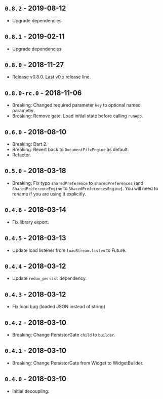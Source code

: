 ## `0.8.2` - 2019-08-12

* Upgrade dependencies

## `0.8.1` - 2019-02-11

* Upgrade dependencies

## `0.8.0` - 2018-11-27

* Release v0.8.0. Last v0.x release line.

## `0.8.0-rc.0` - 2018-11-06

* Breaking: Changed required parameter `key` to optional named parameter.
* Breaking: Remove gate. Load initial state before calling `runApp`.

## `0.6.0` - 2018-08-10

* Breaking: Dart 2.
* Breaking: Revert back to `DocumentFileEngine` as default.
* Refactor.

## `0.5.0` - 2018-03-18

* Breaking: Fix typo `sharedPreference` to `sharedPreferences`
  (and `SharedPreferenceEngine` to `SharedPreferencesEngine`).
  You will need to rename if you are using it explicitly.

## `0.4.6` - 2018-03-14

* Fix library export.

## `0.4.5` - 2018-03-13

* Update load listener from `loadStream.listen` to Future.

## `0.4.4` - 2018-03-12

* Update `redux_persist` dependency.

## `0.4.3` - 2018-03-12

* Fix load bug (loaded JSON instead of string)

## `0.4.2` - 2018-03-10

* Breaking: Change PersistorGate `child` to `builder`.

## `0.4.1` - 2018-03-10

* Breaking: Change PersistorGate from Widget to WidgetBuilder.

## `0.4.0` - 2018-03-10

* Initial decoupling.
